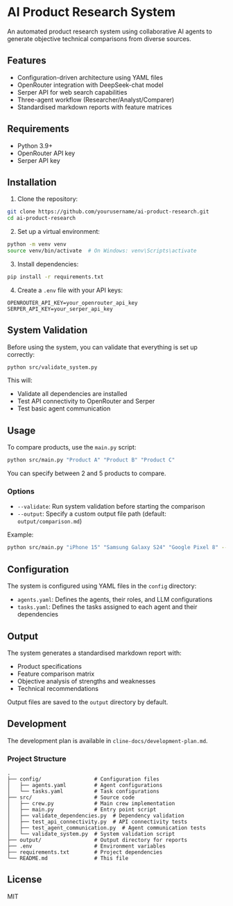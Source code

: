 # AI Product Research System

An automated product research system using collaborative AI agents to generate objective technical comparisons from diverse sources.

## Features

- Configuration-driven architecture using YAML files
- OpenRouter integration with DeepSeek-chat model
- Serper API for web search capabilities
- Three-agent workflow (Researcher/Analyst/Comparer)
- Standardised markdown reports with feature matrices

## Requirements

- Python 3.9+
- OpenRouter API key
- Serper API key

## Installation

1. Clone the repository:

```bash
git clone https://github.com/yourusername/ai-product-research.git
cd ai-product-research
```

2. Set up a virtual environment:

```bash
python -m venv venv
source venv/bin/activate  # On Windows: venv\Scripts\activate
```

3. Install dependencies:

```bash
pip install -r requirements.txt
```

4. Create a `.env` file with your API keys:

```
OPENROUTER_API_KEY=your_openrouter_api_key
SERPER_API_KEY=your_serper_api_key
```

## System Validation

Before using the system, you can validate that everything is set up correctly:

```bash
python src/validate_system.py
```

This will:
- Validate all dependencies are installed
- Test API connectivity to OpenRouter and Serper
- Test basic agent communication

## Usage

To compare products, use the `main.py` script:

```bash
python src/main.py "Product A" "Product B" "Product C"
```

You can specify between 2 and 5 products to compare.

### Options

- `--validate`: Run system validation before starting the comparison
- `--output`: Specify a custom output file path (default: `output/comparison.md`)

Example:

```bash
python src/main.py "iPhone 15" "Samsung Galaxy S24" "Google Pixel 8" --validate --output custom_output.md
```

## Configuration

The system is configured using YAML files in the `config` directory:

- `agents.yaml`: Defines the agents, their roles, and LLM configurations
- `tasks.yaml`: Defines the tasks assigned to each agent and their dependencies

## Output

The system generates a standardised markdown report with:
- Product specifications
- Feature comparison matrix
- Objective analysis of strengths and weaknesses
- Technical recommendations

Output files are saved to the `output` directory by default.

## Development

The development plan is available in `cline-docs/development-plan.md`.

### Project Structure

```
.
├── config/                 # Configuration files
│   ├── agents.yaml         # Agent configurations
│   └── tasks.yaml          # Task configurations
├── src/                    # Source code
│   ├── crew.py             # Main crew implementation
│   ├── main.py             # Entry point script
│   ├── validate_dependencies.py  # Dependency validation
│   ├── test_api_connectivity.py  # API connectivity tests
│   ├── test_agent_communication.py  # Agent communication tests
│   └── validate_system.py  # System validation script
├── output/                 # Output directory for reports
├── .env                    # Environment variables
├── requirements.txt        # Project dependencies
└── README.md               # This file
```

## License

MIT
